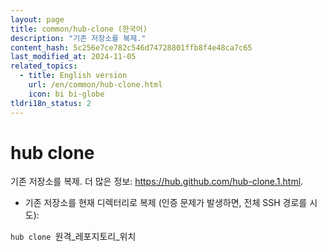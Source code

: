 ```yaml
---
layout: page
title: common/hub-clone (한국어)
description: "기존 저장소를 복제."
content_hash: 5c256e7ce782c546d74728801ffb8f4e48ca7c65
last_modified_at: 2024-11-05
related_topics:
  - title: English version
    url: /en/common/hub-clone.html
    icon: bi bi-globe
tldri18n_status: 2
---
```

# hub clone

기존 저장소를 복제.
더 많은 정보: <https://hub.github.com/hub-clone.1.html>.

- 기존 저장소를 현재 디렉터리로 복제 (인증 문제가 발생하면, 전체 SSH 경로를 시도):

`hub clone `<span class="tldr-var badge badge-pill bg-dark-lm bg-white-dm text-white-lm text-dark-dm font-weight-bold">원격_레포지토리_위치</span>
